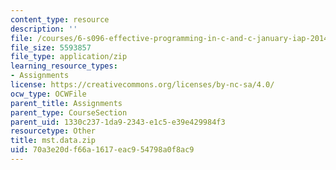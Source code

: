 ```yaml
---
content_type: resource
description: ''
file: /courses/6-s096-effective-programming-in-c-and-c-january-iap-2014/70a3e20df66a1617eac954798a0f8ac9_mst.data.zip
file_size: 5593857
file_type: application/zip
learning_resource_types:
- Assignments
license: https://creativecommons.org/licenses/by-nc-sa/4.0/
ocw_type: OCWFile
parent_title: Assignments
parent_type: CourseSection
parent_uid: 1330c237-1da9-2343-e1c5-e39e429984f3
resourcetype: Other
title: mst.data.zip
uid: 70a3e20d-f66a-1617-eac9-54798a0f8ac9
---
```


